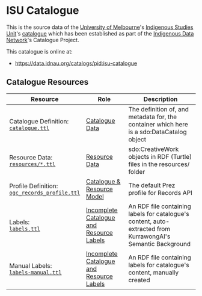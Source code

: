 # ISU Catalogue

This is the source data of the [University of Melbourne](https://www.unimelb.edu.au/)'s [Indigenous Studies Unit](https://mspgh.unimelb.edu.au/centres-institutes/onemda/research-group/indigenous-studies-unit)'s [catalogue](https://data.idnau.org/pid/isucat) which has been established as part of 
the [Indigenous Data Network](https://idnau.org/)'s Catalogue Project.

This catalogue is online at:

- https://data.idnau.org/catalogs/pid:isu-catalogue


## Catalogue Resources

Resource | Role | Description
--- | --- | ---
Catalogue Definition:<br />[`catalogue.ttl`](catalogue.ttl) | [Catalogue Data](https://prez.dev/ManifestResourceRoles/CatalogueData) | The definition of, and metadata for, the container which here is a sdo:DataCatalog object
Resource Data:<br />[`resources/*.ttl`](resources/*.ttl) | [Resource Data](https://prez.dev/ManifestResourceRoles/ResourceData) | sdo:CreativeWork objects in RDF (Turtle) files in the resources/ folder
Profile Definition:<br />[`ogc_records_profile.ttl`](https://github.com/RDFLib/prez/blob/main/prez/reference_data/profiles/ogc_records_profile.ttl) | [Catalogue & Resource Model](https://prez.dev/ManifestResourceRoles/CatalogueAndResourceModel) | The default Prez profile for Records API
Labels:<br />[`labels.ttl`](labels.ttl) | [Incomplete Catalogue and Resource Labels](https://prez.dev/ManifestResourceRoles/IncompleteCatalogueAndResourceLabels) | An RDF file containing labels for catalogue's content, auto-extracted from KurrawongAI's Semantic Background
Manual Labels:<br />[`labels-manual.ttl`](labels-manual.ttl) | [Incomplete Catalogue and Resource Labels](https://prez.dev/ManifestResourceRoles/IncompleteCatalogueAndResourceLabels) | An RDF file containing labels for catalogue's content, manually created
